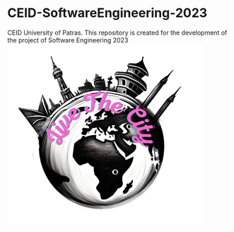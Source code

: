 # CEID-SoftwareEngineering-2023
CEID University of Patras. This repository is created for the development of the project of Software Engineering 2023
![projet logo](/Logo/logo.png)

